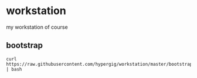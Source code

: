 # workstation
my workstation of course

## bootstrap
```
curl https://raw.githubusercontent.com/hypergig/workstation/master/bootstrap.sh | bash
```
